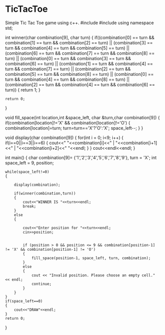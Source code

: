 # TicTacToe
Simple Tic Tac Toe game using c++.
#include<iostream>
#include<string>
using namespace std;

int winner(char combination[9], char turn)
{
    if((combination[0] == turn && combination[1] == turn && combination[2] == turn) ||
            (combination[3] == turn && combination[4] == turn && combination[5] == turn) ||
            (combination[6] == turn && combination[7] == turn && combination[8] == turn) ||
            (combination[0] == turn && combination[3] == turn && combination[6] == turn) ||
            (combination[1] == turn && combination[4] == turn && combination[7] == turn) ||
            (combination[2] == turn && combination[5] == turn && combination[8] == turn) ||
            (combination[0] == turn && combination[4] == turn && combination[8] == turn) ||
            (combination[2] == turn && combination[4] == turn && combination[6] == turn))
    {
        return 1;
    }

    return 0;
}


void fill_space(int location,int &space_left, char &turn,char combination[9])
{
    if(combination[location]!='X' && combination[location]!='O')
    {
        combination[location]=turn;
        turn=turn=='X'?'O':'X';
        space_left--;
    }
}

void display(char combination[9])
{
    for(int i = 0; i<9; i++)
    {
        if(i==0||i==3||i==6)
        {
            cout<<"  "<<combination[i]<<"  |  "<<combination[i+1]<<"  |  "<<combination[i+2]<<"  "<<endl;
        }
    }
    cout<<endl<<endl;
}

int main()
{
    char combination[9]= {'1','2','3','4','5','6','7','8','9'}, turn = 'X';
    int space_left = 9, position;

    while(space_left!=0)
    {

        display(combination);

        if(winner(combination,turn))
        {
            cout<<"WINNER IS "<<turn<<endl;
            break;
        }
        else
        {

            cout<<"Enter position for "<<turn<<endl;
            cin>>position;


            if (position > 0 && position <= 9 && combination[position-1] != 'X' && combination[position-1] != 'O')
            {
                fill_space(position-1, space_left, turn, combination);
            }
            else
            {
                cout << "Invalid position. Please choose an empty cell." << endl;
                continue;
            }
        }
    }
    if(space_left==0)
    {
        cout<<"DRAW"<<endl;
    }
    return 0;
}
